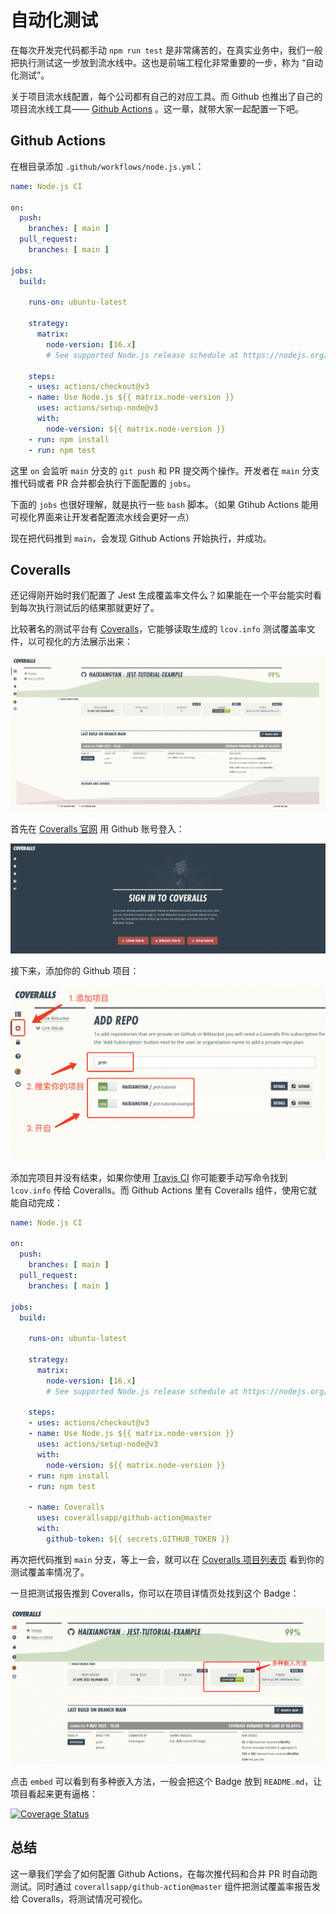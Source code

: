 # 自动化测试

在每次开发完代码都手动 `npm run test` 是非常痛苦的，在真实业务中，我们一般把执行测试这一步放到流水线中。这也是前端工程化非常重要的一步，称为 “自动化测试”。

关于项目流水线配置，每个公司都有自己的对应工具。而 Github 也推出了自己的项目流水线工具—— [Github Actions](https://github.com/features/actions) 。这一章，就带大家一起配置一下吧。


## Github Actions

在根目录添加 `.github/workflows/node.js.yml`：

```yml
name: Node.js CI

on:
  push:
    branches: [ main ]
  pull_request:
    branches: [ main ]

jobs:
  build:

    runs-on: ubuntu-latest

    strategy:
      matrix:
        node-version: [16.x]
        # See supported Node.js release schedule at https://nodejs.org/en/about/releases/

    steps:
    - uses: actions/checkout@v3
    - name: Use Node.js ${{ matrix.node-version }}
      uses: actions/setup-node@v3
      with:
        node-version: ${{ matrix.node-version }}
    - run: npm install
    - run: npm test
```

这里 `on` 会监听 `main` 分支的 `git push` 和 PR 提交两个操作。开发者在 `main` 分支推代码或者 PR 合并都会执行下面配置的 `jobs`。

下面的 `jobs` 也很好理解，就是执行一些 `bash` 脚本。（如果 Gtihub Actions 能用可视化界面来让开发者配置流水线会更好一点）

现在把代码推到 `main`，会发现 Github Actions 开始执行，并成功。

## Coveralls

还记得刚开始时我们配置了 Jest 生成覆盖率文件么？如果能在一个平台能实时看到每次执行测试后的结果那就更好了。

比较著名的测试平台有 [Coveralls](https://coveralls.io/)，它能够读取生成的 `lcov.info` 测试覆盖率文件，以可视化的方法展示出来：

![](./coveralls.png)

首先在 [Coveralls 官网](https://coveralls.io/sign-in) 用 Github 账号登入：

![](./signin.png)

接下来，添加你的 Github 项目：

![](./add-repo.png)

添加完项目并没有结束，如果你使用 [Travis CI](https://travis-ci.org/) 你可能要手动写命令找到 `lcov.info` 传给 Coveralls。而 Github Actions 里有 Coveralls 组件，使用它就能自动完成：

```yaml
name: Node.js CI

on:
  push:
    branches: [ main ]
  pull_request:
    branches: [ main ]

jobs:
  build:

    runs-on: ubuntu-latest

    strategy:
      matrix:
        node-version: [16.x]
        # See supported Node.js release schedule at https://nodejs.org/en/about/releases/

    steps:
    - uses: actions/checkout@v3
    - name: Use Node.js ${{ matrix.node-version }}
      uses: actions/setup-node@v3
      with:
        node-version: ${{ matrix.node-version }}
    - run: npm install
    - run: npm test
    
    - name: Coveralls
      uses: coverallsapp/github-action@master
      with:
        github-token: ${{ secrets.GITHUB_TOKEN }}
```

再次把代码推到 `main` 分支，等上一会，就可以在 [Coveralls 项目列表页](https://coveralls.io/repos) 看到你的测试覆盖率情况了。

一旦把测试报告推到 Coveralls，你可以在项目详情页处找到这个 Badge：

![](./badge.png)

点击 `embed` 可以看到有多种嵌入方法，一般会把这个 Badge 放到 `README.md`，让项目看起来更有逼格：

[![Coverage Status](https://coveralls.io/repos/github/haixiangyan/jest-tutorial-example/badge.svg?branch=main)](https://coveralls.io/github/haixiangyan/jest-tutorial-example?branch=main)

## 总结

这一章我们学会了如何配置 Github Actions，在每次推代码和合并 PR 时自动跑测试。同时通过 `coverallsapp/github-action@master` 组件把测试覆盖率报告发给 Coveralls，将测试情况可视化。

